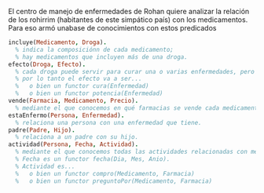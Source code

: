 El centro de manejo de enfermedades de Rohan quiere analizar la relación de los rohirrim 
(habitantes de este simpático país) con los medicamentos. Para eso armó unabase de conocimientos con estos predicados

```prolog
incluye(Medicamento, Droga).
  % indica la composiciónn de cada medicamento;
  % hay medicamentos que incluyen más de una droga.
efecto(Droga, Efecto).
  % cada droga puede servir para curar una o varias enfermedades, pero también puede potenciar otras enfermedades; 
  % por lo tanto el efecto va a ser...
  %   o bien un functor cura(Enfermedad)
  %   o bien un functor potencia(Enfermedad)
vende(Farmacia, Medicamento, Precio).
  % mediante el que conocemos en qué farmacias se vende cada medicamento, y a qué precio lo vende cada una.
estaEnfermo(Persona, Enfermedad).
  % relaciona una persona con una enfermedad que tiene.
padre(Padre, Hijo).
  % relaciona a un padre con su hijo.
actividad(Persona, Fecha, Actividad).
  % mediante el que conocemos todas las actividades relacionadas con medicamentos que hicieron los rohirrim.
  % Fecha es un functor fecha(Dia, Mes, Anio).
  % Actividad es...
  %   o bien un functor compro(Medicamento, Farmacia)
  %   o bien un functor preguntoPor(Medicamento, Farmacia)
```